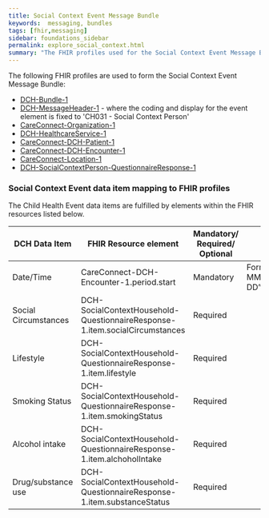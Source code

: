 ```yaml
---
title: Social Context Event Message Bundle
keywords:  messaging, bundles
tags: [fhir,messaging]
sidebar: foundations_sidebar
permalink: explore_social_context.html
summary: "The FHIR profiles used for the Social Context Event Message Bundle"
---
```


The following FHIR profiles are used to form the Social Context Event Message Bundle:

- [DCH-Bundle-1](https://fhir.nhs.uk/STU3/StructureDefinition/DCH-Bundle-1)
- [DCH-MessageHeader-1](https://fhir.nhs.uk/STU3/StructureDefinition/DCH-MessageHeader-1) - where the coding and display for the event element is fixed to 'CH031 - Social Context Person'
- [CareConnect-Organization-1](https://fhir.hl7.org.uk/STU3/StructureDefinition/CareConnect-Organization-1)
- [DCH-HealthcareService-1](https://fhir.nhs.uk/STU3/StructureDefinition/DCH-HealthcareService-1)
- [CareConnect-DCH-Patient-1](https://fhir.nhs.uk/STU3/StructureDefinition/CareConnect-DCH-Patient-1)
- [CareConnect-DCH-Encounter-1](https://fhir.nhs.uk/STU3/StructureDefinition/CareConnect-DCH-Encounter-1)
- [CareConnect-Location-1](https://fhir.hl7.org.uk/STU3/StructureDefinition/CareConnect-Location-1)
- [DCH-SocialContextPerson-QuestionnaireResponse-1](https://fhir.nhs.uk/STU3/StructureDefinition/DCH-SocialContextPerson-QuestionnaireResponse-1)

### Social Context Event data item mapping to FHIR profiles ###

The Child Health Event data items are fulfilled by elements within the FHIR resources listed below.
                                                                                                   
| DCH Data Item        | FHIR Resource element                                                       | Mandatory/<br/>Required/<br/>Optional  | Note                                          |
|----------------------|-----------------------------------------------------------------------------------|-----------------------------------------|-----------------------------------------------|
| Date/Time            | CareConnect-DCH-Encounter-1.period.start                                    | Mandatory                   | Format is YYYY-MM-DD”T”HH:MM:SS.           |
| Social Circumstances | DCH-SocialContextHousehold-QuestionnaireResponse-1.item.socialCircumstances | Required                    |            |
| Lifestyle            | DCH-SocialContextHousehold-QuestionnaireResponse-1.item.lifestyle           | Required                    |            |
| Smoking Status       | DCH-SocialContextHousehold-QuestionnaireResponse-1.item.smokingStatus       | Required                    |            |
| Alcohol intake       | DCH-SocialContextHousehold-QuestionnaireResponse-1.item.alchoholIntake      | Required                    |            |
| Drug/substance use   | DCH-SocialContextHousehold-QuestionnaireResponse-1.item.substanceStatus     | Required                    |            |